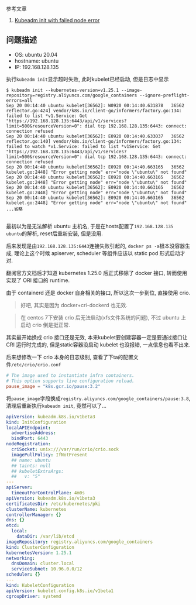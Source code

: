 参考文章

1. [Kubeadm init with failed node error](https://discuss.kubernetes.io/t/kubeadm-init-with-failed-node-error/20042)

## 问题描述

- OS: ubuntu 20.04
- hostname: ubuntu
- IP: 192.168.128.135

执行`kubeadm init`显示超时失败, 此时kubelet已经启动, 但是日志中显示

```log
$ kubeadm init --kubernetes-version=v1.25.1 --image-repository=registry.aliyuncs.com/google_containers --ignore-preflight-errors=all
Sep 20 00:14:40 ubuntu kubelet[36562]: W0920 00:14:40.631878   36562 reflector.go:424] vendor/k8s.io/client-go/informers/factory.go:134: failed to list *v1.Service: Get "https://192.168.128.135:6443/api/v1/services?limit=500&resourceVersion=0": dial tcp 192.168.128.135:6443: connect: connection refused
Sep 20 00:14:40 ubuntu kubelet[36562]: E0920 00:14:40.633037   36562 reflector.go:140] vendor/k8s.io/client-go/informers/factory.go:134: failed to watch *v1.Service: failed to list *v1Service: Get "https://192.168.128.135:6443/api/v1/services?limit=500&resourceVersion=0": dial tcp 192.168.128.135:6443: connect: connection refused
Sep 20 00:14:40 ubuntu kubelet[36562]: E0920 00:14:40.663165   36562 kubelet.go:2448] "Error getting node" err="node \"ubuntu\" not found"
Sep 20 00:14:40 ubuntu kubelet[36562]: E0920 00:14:40.663165   36562 kubelet.go:2448] "Error getting node" err="node \"ubuntu\" not found"
Sep 20 00:14:40 ubuntu kubelet[36562]: E0920 00:14:40.663165   36562 kubelet.go:2448] "Error getting node" err="node \"ubuntu\" not found"
Sep 20 00:14:40 ubuntu kubelet[36562]: E0920 00:14:40.663165   36562 kubelet.go:2448] "Error getting node" err="node \"ubuntu\" not found"
...省略
```

## 

最初以为是无法解析 ubuntu 主机名, 于是在hosts配置了`192.168.128.135 ubuntu`的解析, reset后重新安装, 但是没用.

后来发现是由`192.168.128.135:6443`连接失败引起的, `docker ps -a`根本没容器生成, 理论上这个时候 apiserver, scheduler 等组件应该以 static pod 形式启动才对.

翻阅官方文档后才知道 kubernetes 1.25.0 后正式移除了 docker 接口, 转而使用实现了 ORI 接口的 runtime.

由于 containerd 还是 docker 自身相关的接口, 所以这次一步到位, 直接使用 crio.

> 好吧, 其实是因为 docker+cri-dockerd 也无效.

> 在 centos 7下安装 crio 后无法启动(xfs文件系统的问题), 不过 ubuntu 上启动 crio 倒是挺正常.

其实最开始换成 crio 接口还是无效, 本来kubelet要创建容器一定是要通过接口让 CRI 运行时完成的, 但是static容器没启动 kubelet 也没报错, 一点信息也看不出来.

后来想修改一下 crio 本身的日志级别, 查看了下ta的配置文件`/etc/crio/crio.conf`

```conf
# The image used to instantiate infra containers.
# This option supports live configuration reload.
pause_image = "k8s.gcr.io/pause:3.2"
```

将`pause_image`字段换成`registry.aliyuncs.com/google_containers/pause:3.8`, 清理后重新执行`kubeadm init`, 竟然可以了...

```yaml
apiVersion: kubeadm.k8s.io/v1beta3
kind: InitConfiguration
localAPIEndpoint:
  advertiseAddress:
  bindPort: 6443
nodeRegistration:
  criSocket: unix:///var/run/crio/crio.sock
  imagePullPolicy: IfNotPresent
  ## name: ubuntu
  ## taints: null
  ## kubeletExtraArgs:
  ##   v: "5"
---
apiServer:
  timeoutForControlPlane: 4m0s
apiVersion: kubeadm.k8s.io/v1beta3
certificatesDir: /etc/kubernetes/pki
clusterName: kubernetes
controllerManager: {}
dns: {}
etcd:
  local:
    dataDir: /var/lib/etcd
imageRepository: registry.aliyuncs.com/google_containers
kind: ClusterConfiguration
kubernetesVersion: 1.25.1
networking:
  dnsDomain: cluster.local
  serviceSubnet: 10.96.0.0/12
scheduler: {}
---
kind: KubeletConfiguration
apiVersion: kubelet.config.k8s.io/v1beta1
cgroupDriver: systemd
```
